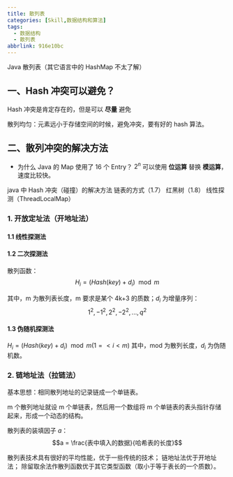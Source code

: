 ```yaml
---
title: 散列表
categories: [Skill,数据结构和算法]
tags:
  - 数据结构
  - 散列表
abbrlink: 916e10bc
---
```


Java 散列表（其它语言中的 HashMap 不太了解）

<!-- more -->

## 一、Hash 冲突可以避免？

Hash 冲突是肯定存在的，但是可以 **尽量** 避免

散列均匀：元素远小于存储空间的时候，避免冲突，要有好的 hash 算法。

## 二、散列冲突的解决方法

- 为什么 Java 的 Map 使用了 16 个 Entry？
$2^n$ 可以使用 **位运算** 替换 **模运算**，速度比较快。

java 中 Hash 冲突（碰撞）的解决方法
链表的方式（1.7）
红黑树（1.8）
线性探测（ThreadLocalMap）

### 1. 开放定址法（开地址法）

#### 1.1 线性探测法

#### 1.2 二次探测法

散列函数：
$$H_i = (Hash(key) + d_i) \mod m$$

其中，m 为散列表长度，m 要求是某个 4k+3 的质数；$d_i$ 为增量序列：
$$1^2, -1^2, 2^2, -2^2, ..., q^2$$

#### 1.3 伪随机探测法

$H_i = (Hash(key)+d_i) \mod m    (1 =< i < m)$
其中，mod 为散列长度，$d_i$ 为伪随机数。

### 2. 链地址法（拉链法）

基本思想：相同散列地址的记录链成一个单链表。

m 个散列地址就设 m 个单链表，然后用一个数组将 m 个单链表的表头指针存储起来，形成一个动态的结构。

散列表的装填因子 $a$：$$a = \frac{表中填入的数据}{哈希表的长度}$$

散列表技术具有很好的平均性能，优于一些传统的技术；
链地址法优于开地址法；
除留取余法作散列函数优于其它类型函数（取小于等于表长的一个质数）。
